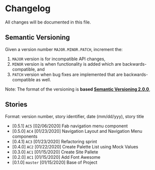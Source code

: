 # Changelog

All changes will be documented in this file.

## Semantic Versioning

Given a version number `MAJOR.MINOR.PATCH`, increment the:

 1. `MAJOR` version is for incompatible API changes,
 2. `MINOR` version is when functionality is added which are backwards-compatible, and
 3. `PATCH` version when bug fixes are implemented that are backwards-compatible as well.

Note: The format of the versioning is **based [Semantic Versioning 2.0.0](https://semver.org/)**,

## Stories
Format: version number, story identifier, date (mm/dd/yyy), story title

- [0.5.1] ``AC5`` [02/06/2020] Fab navigation menu component
- [0.5.0] ``AC4`` [01/23/2020] Navigation Layout and Navigation Menu components
- [0.4.1] ``AC3`` [01/23/2020] Refactoring sprint
- [0.4.0] ``AC2`` [01/22/2020] Create Palette List using Mock Values
- [0.3.0] ``AC1`` [01/15/2020] Create Site Pallete
- [0.2.0] ``AC1`` [01/15/2020] Add Font Awesome
- [0.1.0] ``master`` [01/15/2020] Base of Project